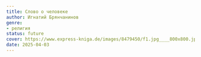 ```yaml
---
title: Слово о человеке
author: Игнатий Брянчанинов
genre:
- религия
status: future
cover: https://www.express-kniga.de/images/8479450/f1.jpg____800x800.jpg
date: 2025-04-03
---
```



